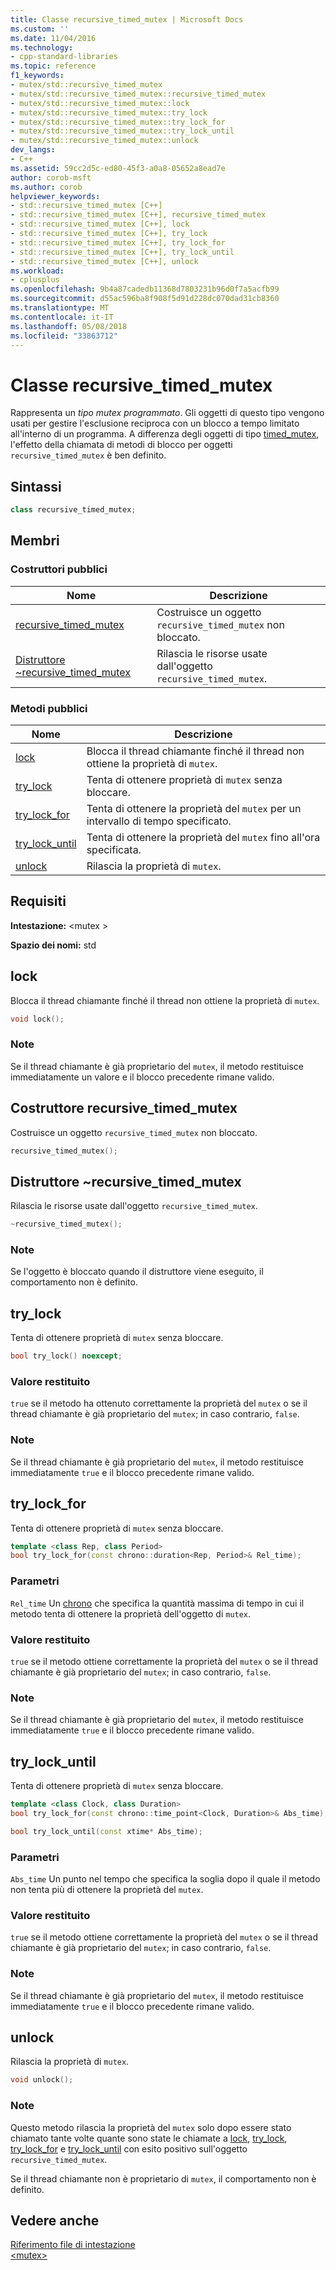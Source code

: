 ```yaml
---
title: Classe recursive_timed_mutex | Microsoft Docs
ms.custom: ''
ms.date: 11/04/2016
ms.technology:
- cpp-standard-libraries
ms.topic: reference
f1_keywords:
- mutex/std::recursive_timed_mutex
- mutex/std::recursive_timed_mutex::recursive_timed_mutex
- mutex/std::recursive_timed_mutex::lock
- mutex/std::recursive_timed_mutex::try_lock
- mutex/std::recursive_timed_mutex::try_lock_for
- mutex/std::recursive_timed_mutex::try_lock_until
- mutex/std::recursive_timed_mutex::unlock
dev_langs:
- C++
ms.assetid: 59cc2d5c-ed80-45f3-a0a8-05652a8ead7e
author: corob-msft
ms.author: corob
helpviewer_keywords:
- std::recursive_timed_mutex [C++]
- std::recursive_timed_mutex [C++], recursive_timed_mutex
- std::recursive_timed_mutex [C++], lock
- std::recursive_timed_mutex [C++], try_lock
- std::recursive_timed_mutex [C++], try_lock_for
- std::recursive_timed_mutex [C++], try_lock_until
- std::recursive_timed_mutex [C++], unlock
ms.workload:
- cplusplus
ms.openlocfilehash: 9b4a87cadedb11368d7803231b96d0f7a5acfb99
ms.sourcegitcommit: d55ac596ba8f908f5d91d228dc070dad31cb8360
ms.translationtype: MT
ms.contentlocale: it-IT
ms.lasthandoff: 05/08/2018
ms.locfileid: "33863712"
---
```

# <a name="recursivetimedmutex-class"></a>Classe recursive_timed_mutex

Rappresenta un *tipo mutex programmato*. Gli oggetti di questo tipo vengono usati per gestire l'esclusione reciproca con un blocco a tempo limitato all'interno di un programma. A differenza degli oggetti di tipo [timed_mutex](../standard-library/timed-mutex-class.md), l'effetto della chiamata di metodi di blocco per oggetti `recursive_timed_mutex` è ben definito.

## <a name="syntax"></a>Sintassi

```cpp
class recursive_timed_mutex;
```

## <a name="members"></a>Membri

### <a name="public-constructors"></a>Costruttori pubblici

|Nome|Descrizione|
|----------|-----------------|
|[recursive_timed_mutex](#recursive_timed_mutex)|Costruisce un oggetto `recursive_timed_mutex` non bloccato.|
|[Distruttore ~recursive_timed_mutex](#dtorrecursive_timed_mutex_destructor)|Rilascia le risorse usate dall'oggetto `recursive_timed_mutex`.|

### <a name="public-methods"></a>Metodi pubblici

|Nome|Descrizione|
|----------|-----------------|
|[lock](#lock)|Blocca il thread chiamante finché il thread non ottiene la proprietà di `mutex`.|
|[try_lock](#try_lock)|Tenta di ottenere proprietà di `mutex` senza bloccare.|
|[try_lock_for](#try_lock_for)|Tenta di ottenere la proprietà del `mutex` per un intervallo di tempo specificato.|
|[try_lock_until](#try_lock_until)|Tenta di ottenere la proprietà del `mutex` fino all'ora specificata.|
|[unlock](#unlock)|Rilascia la proprietà di `mutex`.|

## <a name="requirements"></a>Requisiti

**Intestazione:** \<mutex >

**Spazio dei nomi:** std

## <a name="lock"></a>  lock

Blocca il thread chiamante finché il thread non ottiene la proprietà di `mutex`.

```cpp
void lock();
```

### <a name="remarks"></a>Note

Se il thread chiamante è già proprietario del `mutex`, il metodo restituisce immediatamente un valore e il blocco precedente rimane valido.

## <a name="recursive_timed_mutex"></a>  Costruttore recursive_timed_mutex

Costruisce un oggetto `recursive_timed_mutex` non bloccato.

```cpp
recursive_timed_mutex();
```

## <a name="dtorrecursive_timed_mutex_destructor"></a>  Distruttore ~recursive_timed_mutex

Rilascia le risorse usate dall'oggetto `recursive_timed_mutex`.

```cpp
~recursive_timed_mutex();
```

### <a name="remarks"></a>Note

Se l'oggetto è bloccato quando il distruttore viene eseguito, il comportamento non è definito.

## <a name="try_lock"></a>  try_lock

Tenta di ottenere proprietà di `mutex` senza bloccare.

```cpp
bool try_lock() noexcept;
```

### <a name="return-value"></a>Valore restituito

`true` se il metodo ha ottenuto correttamente la proprietà del `mutex` o se il thread chiamante è già proprietario del `mutex`; in caso contrario, `false`.

### <a name="remarks"></a>Note

Se il thread chiamante è già proprietario del `mutex`, il metodo restituisce immediatamente `true` e il blocco precedente rimane valido.

## <a name="try_lock_for"></a>  try_lock_for

Tenta di ottenere proprietà di `mutex` senza bloccare.

```cpp
template <class Rep, class Period>
bool try_lock_for(const chrono::duration<Rep, Period>& Rel_time);
```

### <a name="parameters"></a>Parametri

`Rel_time` Un [chrono](../standard-library/duration-class.md) che specifica la quantità massima di tempo in cui il metodo tenta di ottenere la proprietà dell'oggetto di `mutex`.

### <a name="return-value"></a>Valore restituito

`true` se il metodo ottiene correttamente la proprietà del `mutex` o se il thread chiamante è già proprietario del `mutex`; in caso contrario, `false`.

### <a name="remarks"></a>Note

Se il thread chiamante è già proprietario del `mutex`, il metodo restituisce immediatamente `true` e il blocco precedente rimane valido.

## <a name="try_lock_until"></a>  try_lock_until

Tenta di ottenere proprietà di `mutex` senza bloccare.

```cpp
template <class Clock, class Duration>
bool try_lock_for(const chrono::time_point<Clock, Duration>& Abs_time);

bool try_lock_until(const xtime* Abs_time);
```

### <a name="parameters"></a>Parametri

`Abs_time` Un punto nel tempo che specifica la soglia dopo il quale il metodo non tenta più di ottenere la proprietà del `mutex`.

### <a name="return-value"></a>Valore restituito

`true` se il metodo ottiene correttamente la proprietà del `mutex` o se il thread chiamante è già proprietario del `mutex`; in caso contrario, `false`.

### <a name="remarks"></a>Note

Se il thread chiamante è già proprietario del `mutex`, il metodo restituisce immediatamente `true` e il blocco precedente rimane valido.

## <a name="unlock"></a>  unlock

Rilascia la proprietà di `mutex`.

```cpp
void unlock();
```

### <a name="remarks"></a>Note

Questo metodo rilascia la proprietà del `mutex` solo dopo essere stato chiamato tante volte quante sono state le chiamate a [lock](#lock), [try_lock](#try_lock), [try_lock_for](#try_lock_for) e [try_lock_until](#try_lock_until) con esito positivo sull'oggetto `recursive_timed_mutex`.

Se il thread chiamante non è proprietario di `mutex`, il comportamento non è definito.

## <a name="see-also"></a>Vedere anche

[Riferimento file di intestazione](../standard-library/cpp-standard-library-header-files.md)<br/>
[\<mutex>](../standard-library/mutex.md)<br/>
